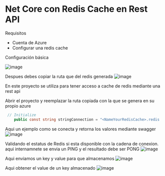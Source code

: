 # Net Core con Redis Cache en Rest API

Requisitos 
* Cuenta de Azure
* Configurar una redis cache

Configuración básica

![image](https://github.com/elmarkos23/net-core-redis-cache-rest-api/assets/5819030/162101dd-a69e-4393-8b75-fd5e92a45827)

Despues debes copiar la ruta que del redis generada
![image](https://github.com/elmarkos23/net-core-redis-cache-rest-api/assets/5819030/69a0ca1b-5552-430d-8d13-45bdaa379dc2)

En este proyecto se utiliza para tener acceso a cache de redis mediante una rest api

Abrir el proyecto y reemplazar la ruta copiada con la que se genera en su propio azure

```csharp
 // Initialize
    public const string stringConnection = "<NameYourRedisCache>.redis.cache.windows.net,abortConnect=false,ssl=true,allowAdmin=true,password=wDAQoCHTvHdhQf2AhrmmICJuCek1JRM7TAzCaEDIOfU=";
```
Aqui un ejemplo como se conecta y retorna los valores mediante swagger
![image](https://github.com/elmarkos23/net-core-redis-cache-rest-api/assets/5819030/f94bfd3b-71d4-443f-876e-2488cfbae3a8)

Validando el estatus de Redis si esta disponible con la cadena de conexion. aqui internamnete se envia un PING y el resultado debe ser PONG
![image](https://github.com/elmarkos23/net-core-redis-cache-rest-api/assets/5819030/aefc3f87-d197-4742-b245-be0c4c99f086)

Aqui enviamos un key y value para que almacenamos
![image](https://github.com/elmarkos23/net-core-redis-cache-rest-api/assets/5819030/9e5b1f3f-8cb4-4693-99b4-c281c73a8ace)

Aqui obtener el value de un key almacenado
![image](https://github.com/elmarkos23/net-core-redis-cache-rest-api/assets/5819030/3da5579f-45fc-4dd6-86ac-1354bbe07b9e)
